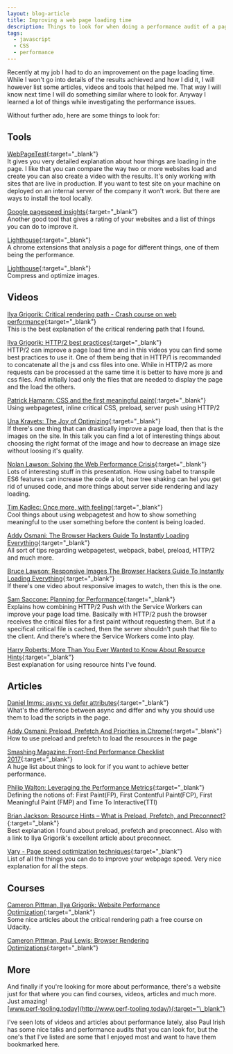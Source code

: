 ```yaml
---
layout: blog-article
title: Improving a web page loading time
description: Things to look for when doing a performance audit of a page and how can you improve the loading time.
tags:
  - javascript
  - CSS
  - performance
---
```


Recently at my job I had to do an improvement on the page loading time. While I won't go into details of the results achieved and how I did it, I will however list some articles, videos and tools that helped me. That way I will know next time I will do something similar where to look for. Anyway I learned a lot of things while investigating the performance issues.

Without further ado, here are some things to look for:

## Tools

[WebPageTest](https://www.webpagetest.org/){:target="\_blank"}  
It gives you very detailed explanation about how things are loading in the page. I like that you can compare the way two or more websites load and create you can also create a video with the results. It's only working with sites that are live in production. If you want to test site on your machine on deployed on an internal server of the company it won't work. But there are ways to install the tool locally.

[Google pagespeed insights](https://developers.google.com/speed/pagespeed/insights/){:target="\_blank"}  
Another good tool that gives a rating of your websites and a list of things you can do to improve it.

[Lighthouse](https://developers.google.com/web/tools/lighthouse/){:target="\_blank"}  
A chrome extensions that analysis a page for different things, one of them being the performance.

[Lighthouse](https://compressor.io/){:target="\_blank"}  
Compress and optimize images.

## Videos

[Ilya Grigorik: Critical rendering path - Crash course on web performance](https://www.youtube.com/watch?v=PkOBnYxqj3k){:target="\_blank"}  
This is the best explanation of the critical rendering path that I found.

[Ilya Grigorik: HTTP/2 best practices](https://vimeo.com/162956685){:target="\_blank"}  
HTTP/2 can improve a page load time and in this videos you can find some best practices to use it. One of them being that in HTTP/1 is recommanded to concatenate all the js and css files into one. While in HTTP/2 as more requests can be processed at the same time it is better to have more js and css files. And initially load only the files that are needed to display the page and the load the others.

[Patrick Hamann: CSS and the first meaningful paint](https://www.youtube.com/watch?v=4pQ2byAoIX0){:target="\_blank"}  
Using webpagetest, inline critical CSS, preload, server push using HTTP/2

[Una Kravets: The Joy of Optimizing](https://www.youtube.com/watch?v=VzHnudpszmI){:target="\_blank"}  
If there's one thing that can drastically improve a page load, then that is the images on the site. In this talk you can find a lot of interesting things about choosing the right format of the image and how to decrease an image size without loosing it's quality.

[Nolan Lawson: Solving the Web Performance Crisis](https://channel9.msdn.com/Blogs/msedgedev/nolanlaw-web-perf-crisis){:target="\_blank"}  
Lots of interesting stuff in this presentation. How using babel to transpile ES6 features can increase the code a lot, how tree shaking can hel you get rid of unused code, and more things about server side rendering and lazy loading.

[Tim Kadlec: Once more, with feeling](https://www.youtube.com/watch?v=S8B7oYsjBtM){:target="\_blank"}  
Cool things about using webpagetest and how to show something meaningful to the user something before the content is being loaded.

[Addy Osmani: The Browser Hackers Guide To Instantly Loading Everything](https://www.youtube.com/watch?v=7vUs5yOuv-o){:target="\_blank"}  
All sort of tips regarding webpagetest, webpack, babel, preload, HTTP/2 and much more.

[Bruce Lawson: Responsive Images The Browser Hackers Guide To Instantly Loading Everything](https://www.youtube.com/watch?v=BHzDvZrUWDU){:target="\_blank"}  
If there's one video about responsive images to watch, then this is the one.

[Sam Saccone: Planning for Performance](https://www.youtube.com/watch?v=RWLzUnESylcU){:target="\_blank"}  
Explains how combining HTTP/2 Push with the Service Workers can improve your page load time. Basically with HTTP/2 push the browser receives the critical files for a first paint without requesting them. But if a specifical critical file is cached, then the server shouldn't push that file to the client. And there's where the Service Workers come into play.

[Harry Roberts: More Than You Ever Wanted to Know About Resource Hints](https://vimeo.com/356819848){:target="\_blank"}  
Best explanation for using resource hints I've found.

## Articles

[Daniel Imms: async vs defer attributes](http://www.growingwiththeweb.com/2014/02/async-vs-defer-attributes.html){:target="\_blank"}  
What's the difference between async and differ and why you should use them to load the scripts in the page.

[Addy Osmani: Preload, Prefetch And Priorities in Chrome](https://medium.com/reloading/preload-prefetch-and-priorities-in-chrome-776165961bbf){:target="\_blank"}  
How to use preload and prefetch to load the resources in the page

[Smashing Magazine: Front-End Performance Checklist 2017](https://www.smashingmagazine.com/2016/12/front-end-performance-checklist-2017-pdf-pages/){:target="\_blank"}  
A huge list about things to look for if you want to achieve better performance.

[Philip Walton: Leveraging the Performance Metrics](https://developers.google.com/web/updates/2017/06/user-centric-performance-metrics){:target="\_blank"}  
Defining the notions of: First Paint(FP), First Contentful Paint(FCP), First Meaningful Paint (FMP) and Time To Interactive(TTI)

[Brian Jackson: Resource Hints – What is Preload, Prefetch, and Preconnect?](https://www.keycdn.com/blog/resource-hints/){:target="\_blank"}  
 Best explanation I found about preload, prefetch and preconnect. Also with a link to Ilya Grigorik's excellent article about preconnect.

[Vary - Page speed optimization techniques](https://varvy.com/pagespeed/){:target="\_blank"}  
 List of all the things you can do to improve your webpage speed. Very nice explanation for all the steps.

## Courses

[Cameron Pittman, Ilya Grigorik: Website Performance Optimization](https://developers.google.com/web/fundamentals/performance/critical-rendering-path/){:target="\_blank"}  
Some nice articles about the critical rendering path a free course on Udacity.

[Cameron Pittman, Paul Lewis: Browser Rendering Optimizations](https://developers.google.com/web/fundamentals/performance/rendering/){:target="\_blank"}

## More

And finally if you're looking for more about performance, there's a website just for that where you can find courses, videos, articles and much more. Just amazing!  
[www.perf-tooling.today](http://www.perf-tooling.today/){:target="\_blank"}

I've seen lots of videos and articles about performance lately, also Paul Irish has some nice talks and performance audits that you can look for, but the one's that I've listed are some that I enjoyed most and want to have them bookmarked here.
